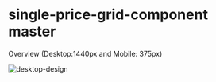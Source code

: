 # single-price-grid-component master

Overview (Desktop:1440px and Mobile: 375px)

![desktop-design](https://github.com/fnwork/single-price-grid/assets/114169523/cedff75a-c656-47c8-87cb-825c013497ad)
